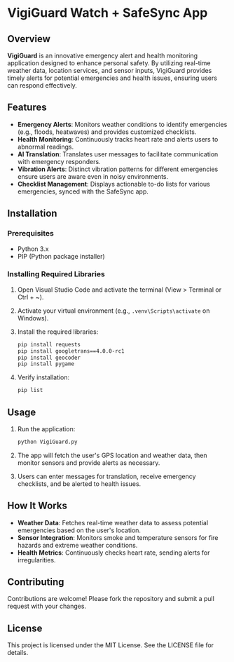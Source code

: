 
# VigiGuard Watch + SafeSync App

## Overview

**VigiGuard** is an innovative emergency alert and health monitoring application designed to enhance personal safety. By utilizing real-time weather data, location services, and sensor inputs, VigiGuard provides timely alerts for potential emergencies and health issues, ensuring users can respond effectively.

## Features

- **Emergency Alerts**: Monitors weather conditions to identify emergencies (e.g., floods, heatwaves) and provides customized checklists.
- **Health Monitoring**: Continuously tracks heart rate and alerts users to abnormal readings.
- **AI Translation**: Translates user messages to facilitate communication with emergency responders.
- **Vibration Alerts**: Distinct vibration patterns for different emergencies ensure users are aware even in noisy environments.
- **Checklist Management**: Displays actionable to-do lists for various emergencies, synced with the SafeSync app.

## Installation

### Prerequisites

- Python 3.x
- PIP (Python package installer)

### Installing Required Libraries

1. Open Visual Studio Code and activate the terminal (View > Terminal or Ctrl + ~).
2. Activate your virtual environment (e.g., `.venv\Scripts\activate` on Windows).
3. Install the required libraries:

   ```bash
   pip install requests
   pip install googletrans==4.0.0-rc1
   pip install geocoder
   pip install pygame
   ```

4. Verify installation:

   ```bash
   pip list
   ```

## Usage

1. Run the application:

   ```bash
   python VigiGuard.py
   ```

2. The app will fetch the user's GPS location and weather data, then monitor sensors and provide alerts as necessary.

3. Users can enter messages for translation, receive emergency checklists, and be alerted to health issues.

## How It Works

- **Weather Data**: Fetches real-time weather data to assess potential emergencies based on the user's location.
- **Sensor Integration**: Monitors smoke and temperature sensors for fire hazards and extreme weather conditions.
- **Health Metrics**: Continuously checks heart rate, sending alerts for irregularities.

## Contributing

Contributions are welcome! Please fork the repository and submit a pull request with your changes.

## License

This project is licensed under the MIT License. See the LICENSE file for details.
